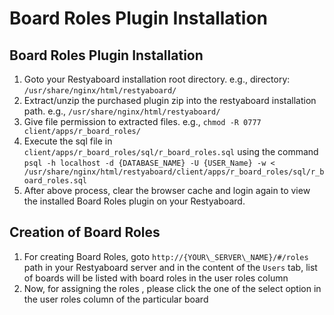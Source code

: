 # Board Roles Plugin Installation

## Board Roles Plugin Installation

1.  Goto your Restyaboard installation root directory. e.g., directory: `/usr/share/nginx/html/restyaboard/`
2.  Extract/unzip the purchased plugin zip into the restyaboard installation path. e.g., `/usr/share/nginx/html/restyaboard/`
3.  Give file permission to extracted files. e.g., `chmod -R 0777 client/apps/r_board_roles/`
4.  Execute the sql file in `client/apps/r_board_roles/sql/r_board_roles.sql` using the command `psql -h localhost -d {DATABASE_NAME} -U {USER_Name} -w < /usr/share/nginx/html/restyaboard/client/apps/r_board_roles/sql/r_board_roles.sql`
6.  After above process, clear the browser cache and login again to view the installed Board Roles plugin on your Restyaboard.

## Creation of Board Roles

1.  For creating Board Roles, goto `http://{YOUR\_SERVER\_NAME}/#/roles` path in your Restyaboard server and in the content of the `Users` tab, list of boards will be listed with board roles in the user roles column
2.  Now, for assigning the roles , please click the one of the select option in the user roles column of the particular board